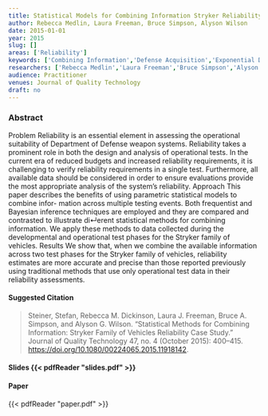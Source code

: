 ```yaml
---
title: Statistical Models for Combining Information Stryker Reliability Case Study
author: Rebecca Medlin, Laura Freeman, Bruce Simpson, Alyson Wilson
date: 2015-01-01
year: 2015
slug: []
areas: ['Reliability']
keywords: ['Combining Information','Defense Acquisition','Exponential Distribution','Reliability','Weibull Distribution']
researchers: ['Rebecca Medlin','Laura Freeman','Bruce Simpson','Alyson Wilson']
audience: Practitioner
venues: Journal of Quality Technology
draft: no
---
```




### Abstract
Problem  Reliability is an essential element in assessing the operational suitability of Department of Defense weapon systems. Reliability takes a prominent role in both the design and analysis of operational tests. In the current era of reduced budgets and increased reliability requirements, it is challenging to verify reliability requirements in a single test. Furthermore, all available data should be considered in order to ensure evaluations provide the most appropriate analysis of the system’s reliability. Approach  This paper describes the benefits of using parametric statistical models to combine infor- mation across multiple testing events. Both frequentist and Bayesian inference techniques are employed and they are compared and contrasted to illustrate di↵erent statistical methods for combining information. We apply these methods to data collected during the developmental and operational test phases for the Stryker family of vehicles. Results  We show that, when we combine the available information across two test phases for the Stryker family of vehicles, reliability estimates are more accurate and precise than those reported previously using traditional methods that use only operational test data in their reliability assessments.

#### Suggested Citation
> Steiner, Stefan, Rebecca M. Dickinson, Laura J. Freeman, Bruce A. Simpson, and Alyson G. Wilson. “Statistical Methods for Combining Information: Stryker Family of Vehicles Reliability Case Study.” Journal of Quality Technology 47, no. 4 (October 2015): 400–415. https://doi.org/10.1080/00224065.2015.11918142.

#### Slides {{< pdfReader "slides.pdf" >}}

#### Paper 
 {{< pdfReader "paper.pdf" >}}


